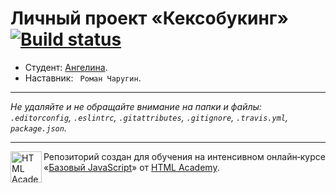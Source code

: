 # Личный проект «Кексобукинг» [![Build status][travis-image]][travis-url]

* Студент: [Ангелина](https://up.htmlacademy.ru/javascript/9/user/306365).
* Наставник: ` Роман Чаругин`.

---

_Не удаляйте и не обращайте внимание на папки и файлы:_<br>
_`.editorconfig`, `.eslintrc`, `.gitattributes`, `.gitignore`, `.travis.yml`, `package.json`._

---

<a href="https://htmlacademy.ru/intensive/javascript"><img align="left" width="50" height="50" title="HTML Academy" src="https://up.htmlacademy.ru/static/img/intensive/javascript/logo-for-github.svg"></a>

Репозиторий создан для обучения на интенсивном онлайн‑курсе «[Базовый JavaScript](https://htmlacademy.ru/intensive/javascript)» от [HTML Academy](https://htmlacademy.ru).

[travis-image]: https://travis-ci.org/htmlacademy-javascript/306365-keksobooking.svg?branch=master
[travis-url]: https://travis-ci.org/htmlacademy-javascript/306365-keksobooking
